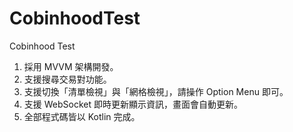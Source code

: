 # CobinhoodTest
Cobinhood Test

1. 採用 MVVM 架構開發。
2. 支援搜尋交易對功能。
3. 支援切換「清單檢視」與「網格檢視」，請操作 Option Menu 即可。
4. 支援 WebSocket 即時更新顯示資訊，畫面會自動更新。
5. 全部程式碼皆以 Kotlin 完成。

